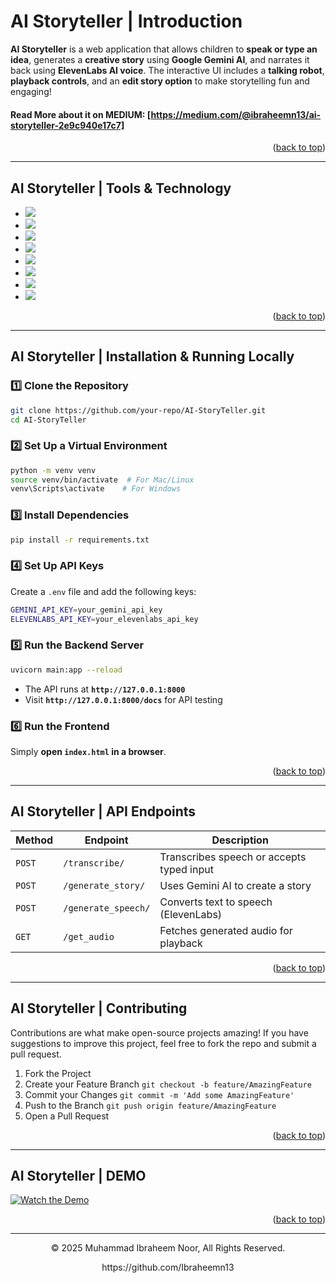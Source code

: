 <a name="readme-top"></a>

# AI Storyteller | Introduction

**AI Storyteller** is a web application that allows children to **speak or type an idea**, generates a **creative story** using **Google Gemini AI**, and narrates it back using **ElevenLabs AI voice**. The interactive UI includes a **talking robot**, **playback controls**, and an **edit story option** to make storytelling fun and engaging!

#### Read More about it on MEDIUM: [https://medium.com/@ibraheemn13/ai-storyteller-2e9c940e17c7]

<p align="right">(<a href="#readme-top">back to top</a>)</p>

---

## AI Storyteller | Tools & Technology

* <img src="https://img.shields.io/badge/HTML5-E34F26?style=for-the-badge&logo=html5&logoColor=white" />
* <img src="https://img.shields.io/badge/CSS3-1572B6?style=for-the-badge&logo=css3&logoColor=white" />
* <img src="https://img.shields.io/badge/JavaScript-323330?style=for-the-badge&logo=javascript&logoColor=F7DF1E" />
* <img src="https://img.shields.io/badge/FastAPI-009688?style=for-the-badge&logo=fastapi&logoColor=white" />
* <img src="https://img.shields.io/badge/Whisper_AI-000000?style=for-the-badge&logo=openai&logoColor=white" />
* <img src="https://img.shields.io/badge/Google_Gemini_AI-4285F4?style=for-the-badge&logo=google&logoColor=white" />
* <img src="https://img.shields.io/badge/ElevenLabs-E63946?style=for-the-badge&logo=ai&logoColor=white" />
* <img src="https://img.shields.io/badge/Python-3776AB.svg?style=for-the-badge&logo=Python&logoColor=white" />

<p align="right">(<a href="#readme-top">back to top</a>)</p>

---

## AI Storyteller | Installation & Running Locally

### 1️⃣ Clone the Repository
```sh
git clone https://github.com/your-repo/AI-StoryTeller.git
cd AI-StoryTeller
```

### 2️⃣ Set Up a Virtual Environment
```sh
python -m venv venv
source venv/bin/activate  # For Mac/Linux
venv\Scripts\activate    # For Windows
```

### 3️⃣ Install Dependencies
```sh
pip install -r requirements.txt
```

### 4️⃣ Set Up API Keys
Create a `.env` file and add the following keys:
```sh
GEMINI_API_KEY=your_gemini_api_key
ELEVENLABS_API_KEY=your_elevenlabs_api_key
```

### 5️⃣ Run the Backend Server
```sh
uvicorn main:app --reload
```
- The API runs at **`http://127.0.0.1:8000`**  
- Visit **`http://127.0.0.1:8000/docs`** for API testing  

### 6️⃣ Run the Frontend
Simply **open `index.html` in a browser**.

<p align="right">(<a href="#readme-top">back to top</a>)</p>

---

## AI Storyteller | API Endpoints

| **Method** | **Endpoint** | **Description** |
|------------|-------------|----------------|
| `POST` | `/transcribe/` | Transcribes speech or accepts typed input |
| `POST` | `/generate_story/` | Uses Gemini AI to create a story |
| `POST` | `/generate_speech/` | Converts text to speech (ElevenLabs) |
| `GET` | `/get_audio` | Fetches generated audio for playback |

<p align="right">(<a href="#readme-top">back to top</a>)</p>

---

## AI Storyteller | Contributing

Contributions are what make open-source projects amazing! If you have suggestions to improve this project, feel free to fork the repo and submit a pull request.

1. Fork the Project
2. Create your Feature Branch `git checkout -b feature/AmazingFeature`
3. Commit your Changes `git commit -m 'Add some AmazingFeature'`
4. Push to the Branch `git push origin feature/AmazingFeature`
5. Open a Pull Request

<p align="right">(<a href="#readme-top">back to top</a>)</p>

---

## AI Storyteller | DEMO
[![Watch the Demo](https://img.youtube.com/vi/v7Tz4T-Tfqc/0.jpg)](https://youtu.be/v7Tz4T-Tfqc)

  
<p align="right">(<a href="#readme-top">back to top</a>)</p>

---
<p align="center"> © 2025 Muhammad Ibraheem Noor, All Rights Reserved. </p>
<p align="center">
https://github.com/Ibraheemn13
</p>
